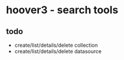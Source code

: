 # hoover3 - search tools

## todo
- create/list/details/delete collection
- create/list/details/delete datasource